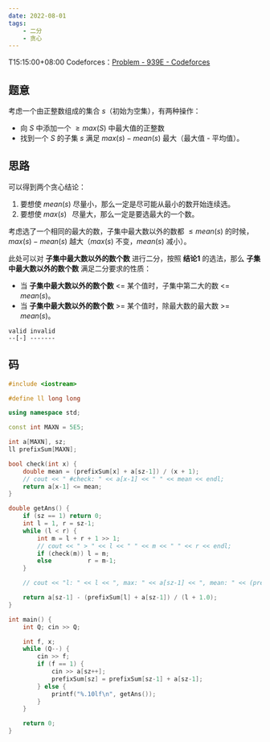 ```yaml
---
date: 2022-08-01
tags:
    - 二分
    - 贪心
---
```

T15:15:00+08:00
Codeforces：[Problem - 939E - Codeforces](https://codeforces.com/problemset/problem/939/E)

## 题意

考虑一个由正整数组成的集合 $s$（初始为空集），有两种操作：

- 向 $S$ 中添加一个 $\geq max(S)$ 中最大值的正整数
- 找到一个 $S$ 的子集 $s$ 满足 $max(s) - mean(s)$ 最大（最大值 - 平均值）。

## 思路

可以得到两个贪心结论：

1. 要想使 $mean(s)$ 尽量小，那么一定是尽可能从最小的数开始连续选。
2. 要想使 $max(s)\;\;$ 尽量大，那么一定是要选最大的一个数。

考虑选了一个相同的最大的数，子集中最大数以外的数都 $\leq mean(s)$ 的时候，$max(s) - mean(s)$ 越大（$max(s)$ 不变，$mean(s)$ 减小）。

此处可以对 **子集中最大数以外的数个数** 进行二分，按照 **结论1** 的选法，那么 **子集中最大数以外的数个数** 满足二分要求的性质：

- 当 **子集中最大数以外的数个数** <= 某个值时，子集中第二大的数 <= $mean(s)$。
- 当 **子集中最大数以外的数个数** >= 某个值时，除最大数的最大数 >= $mean(s)$。

```
valid invalid
--[-] -------
```

## 码

```cpp
#include <iostream>

#define ll long long

using namespace std;

const int MAXN = 5E5;

int a[MAXN], sz;
ll prefixSum[MAXN];

bool check(int x) {
    double mean = (prefixSum[x] + a[sz-1]) / (x + 1);
    // cout << " #check: " << a[x-1] << " " << mean << endl;
    return a[x-1] <= mean;
}

double getAns() {
    if (sz == 1) return 0;
    int l = 1, r = sz-1;
    while (l < r) {
        int m = l + r + 1 >> 1;
        // cout << " > " << l << " " << m << " " << r << endl;
        if (check(m)) l = m;
        else          r = m-1;
    }

    // cout << "l: " << l << ", max: " << a[sz-1] << ", mean: " << (prefixSum[l] + a[sz-1]) / (l + 1.0) << endl;

    return a[sz-1] - (prefixSum[l] + a[sz-1]) / (l + 1.0);
}

int main() {
    int Q; cin >> Q;

    int f, x;
    while (Q--) {
        cin >> f;
        if (f == 1) {
            cin >> a[sz++];
            prefixSum[sz] = prefixSum[sz-1] + a[sz-1];
        } else {
            printf("%.10lf\n", getAns());
        }
    }

    return 0;
}

```